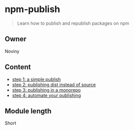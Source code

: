 # npm-publish

> Learn how to publish and republish packages on npm

## Owner

Noviny

## Content

- [step 1: a simple publish](step-1)
- [step 2: publishing dist instead of source](step-2)
- [step 3: publishing in a monorepo](step-3)
- [step 4: automate your publishing](step-4)

## Module length

Short

